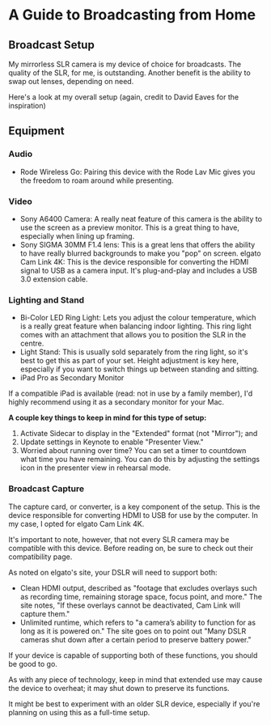 #  A Guide to Broadcasting from Home

## Broadcast Setup

My mirrorless SLR camera is my device of choice for broadcasts. The quality of the SLR, for me, is outstanding. Another benefit is the ability to swap out lenses, depending on need.

Here's a look at my overall setup (again, credit to David Eaves for the inspiration)

## Equipment

### Audio

- Rode Wireless Go: Pairing this device with the Rode Lav Mic gives you the freedom to roam around while presenting.

### Video

- Sony A6400 Camera: A really neat feature of this camera is the ability to use the screen as a preview monitor. This is a great thing to have, especially when lining up framing.
- Sony SIGMA 30MM F1.4 lens: This is a great lens that offers the ability to have really blurred backgrounds to make you "pop" on screen.
elgato Cam Link 4K: This is the device responsible for converting the HDMI signal to USB as a camera input. It's plug-and-play and includes a USB 3.0 extension cable.

### Lighting and Stand

- Bi-Color LED Ring Light: Lets you adjust the colour temperature, which is a really great feature when balancing indoor lighting. This ring light comes with an attachment that allows you to position the SLR in the centre.
- Light Stand: This is usually sold separately from the ring light, so it's best to get this as part of your set. Height adjustment is key here, especially if you want to switch things up between standing and sitting.
- iPad Pro as Secondary Monitor

If a compatible iPad is available (read: not in use by a family member), I'd highly recommend using it as a secondary monitor for your Mac.

**A couple key things to keep in mind for this type of setup:**

1. Activate Sidecar to display in the "Extended" format (not "Mirror"); and
2. Update settings in Keynote to enable "Presenter View."
3. Worried about running over time? You can set a timer to countdown what time you have remaining. You can do this by adjusting the settings icon in the presenter view in rehearsal mode.

### Broadcast Capture

The capture card, or converter, is a key component of the setup. This is the device responsible for converting HDMI to USB for use by the computer. In my case, I opted for elgato Cam Link 4K.

It's important to note, however, that not every SLR camera may be compatible with this device. Before reading on, be sure to check out their compatibility page.

As noted on elgato's site, your DSLR will need to support both:

- Clean HDMI output, described as "footage that excludes overlays such as recording time, remaining storage space, focus point, and more." The site notes, "If these overlays cannot be deactivated, Cam Link will capture them."
- Unlimited runtime, which refers to "a camera’s ability to function for as long as it is powered on." The site goes on to point out "Many DSLR cameras shut down after a certain period to preserve battery power."

If your device is capable of supporting both of these functions, you should be good to go.

As with any piece of technology, keep in mind that extended use may cause the device to overheat; it may shut down to preserve its functions.

It might be best to experiment with an older SLR device, especially if you're planning on using this as a full-time setup.
